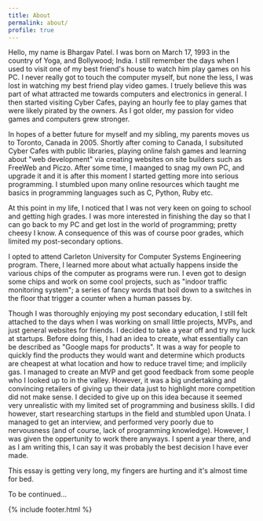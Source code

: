 ```yaml
---
title: About
permalink: about/
profile: true
---
```


Hello, my name is Bhargav Patel. I was born on March 17, 1993 in the country of Yoga, and Bollywood; India. I still remember the days when I used to visit one of my best friend's house to watch him play games on his PC. I never really got to touch the computer myself, but none the less, I was lost in watching my best friend play video games. I truely believe this was part of what attracted me towards computers and electronics in general. I then started visiting Cyber Cafes, paying an hourly fee to play games that were likely pirated by the owners. As I got older, my passion for video games and computers grew stronger.

In hopes of a better future for myself and my sibling, my parents moves us to Toronto, Canada in 2005. Shortly after coming to Canada, I subsituted Cyber Cafes with public libraries, playing online falsh games and learning about "web development" via creating websites on site builders such as FreeWeb and Piczo. After some time, I maanged to snag my own PC, and upgrade it and it is after this moment I started getting more into serious programming. I stumbled upon many online resources which taught me basics in programming languages such as C, Python, Ruby etc.

At this point in my life, I noticed that I was not very keen on going to school and getting high grades. I was more interested in finishing the day so that I can go back to my PC and get lost in the world of programming; pretty cheesy I know. A consequence of this was of course poor grades, which limited my post-secondary options.

I opted to attend Carleton University for Computer Systems Engineering program. There, I learned more about what actually happens inside the various chips of the computer as programs were run. I even got to design some chips and work on some cool projects, such as "indoor traffic monitoring system"; a series of fancy words that boil down to a switches in the floor that trigger a counter when a human passes by.

Though I was thoroughly enjoying my post secondary education, I still felt attached to the days when I was working on small little projects, MVPs, and just general websites for friends. I decided to take a year off and try my luck at startups. Before doing this, I had an idea to create, what essentially can be described as "Google maps for products". It was a way for people to quickly find the products they would want and determine which products are cheapest at what location and how to reduce travel time; and implicily gas. I managed to create an MVP and get good feedback from some people who I looked up to in the valley. However, it was a big undertaking and convincing retailers of giving up their data just to highlight more competition did not make sense. I decided to give up on this idea because it seemed very unrealistic with my limited set of programming and business skills. I did however, start researching startups in the field and stumbled upon Unata. I managed to get an interview, and performed very poorly due to nervousness (and of course, lack of programming knowledge). However, I was given the oppertunity to work there anyways. I spent a year there, and as I am writing this, I can say it was probably the best decision I have ever made. 

This essay is getting very long, my fingers are hurting and it's almost time for bed.

To be continued...

{% include footer.html %}